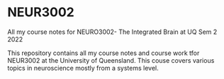 # NEUR3002
All my course notes for NEURO3002- The Integrated Brain at UQ Sem 2 2022

This repository contains all my course notes and course work tfor NEUR3002 at the University of Queensland. This couse covers various topics in neuroscience mostly from a systems level. 

